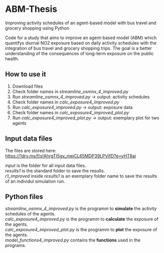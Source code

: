 # ABM-Thesis
Improving activity schedules of an agent-based model with bus travel and grocery shopping using Python

Code for a study that aims to improve an agent-based model (ABM) which quantifys diurnal NO2 exposure based on daily activity schedules with the integration of bus travel and grocery shopping trips. The goal is a better understanding of the consequences of long-term exposure on the public health.

## How to use it
1. Download files
2. Check folder names in *streamline_osmnx_4_improved.py*
3. Run *streamline_osmnx_4_improved.py* -> output: activity schedules
4. Check folder names in *calc_exposure4_improved.py*
5. Run *calc_exposure4_improved.py* -> output: exposure data
6. Check folder names in *calc_exposure4_improved_plot.py*
7. Run *calc_exposure4_improved_plot.py* -> output: exemplary plot for two agents

## Input data files
The files are stored here: https://1drv.ms/f/s!AhrgTI5gv_meiCL65MDP39LPVifD?e=yHT8ai <br>

*input* is the folder for all input data files. <br>
*results1* is the standard folder to save the results. <br>
*r1_improved* inside *results1* is an exemplary folder name to save the results of an individul simulation run. <br>

## Python files
*streamline_osmnx_4_improved.py* is the programm to **simulate** the activity schedules of the agents. <br>
*calc_exposure4_improved.py* is the programm to **calculate** the exposure of the agents.  <br>
*calc_exposure4_improved_plot.py* is the programm to **plot** the exposure of the agents.  <br>
*model_functions4_improved.py* contains the **functions** used in the programs. <br>
